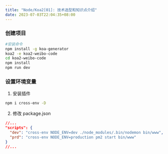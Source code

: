 ```yaml
---
title: "Node/Koa2[01]: 技术选型和知识点介绍"
date: 2023-07-03T22:04:35+08:00
---
```


### 创建项目

```sh
#安装命令
npm install -g koa-generator
koa2 -e koa2-weibo-code
cd koa2-weibo-code
npm install
npm run dev
```

### 设置环境变量

1. 安装插件

```sh
npm i cross-env -D
```

2. 修改 package.json

```json
//...
"scripts": {
  "dev": "cross-env NODE_ENV=dev ./node_modules/.bin/nodemon bin/www",
  "prd": "cross-env NODE_ENV=production pm2 start bin/www"
}
//...
```
